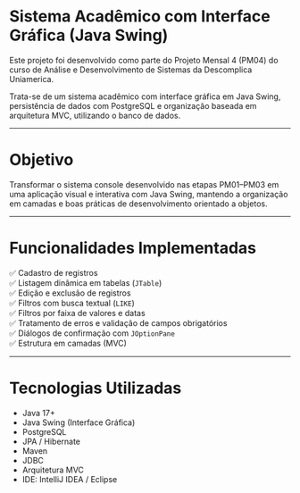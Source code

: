 # Sistema Acadêmico com Interface Gráfica (Java Swing)

Este projeto foi desenvolvido como parte do Projeto Mensal 4 (PM04) do curso de Análise e Desenvolvimento de Sistemas da Descomplica Uniamerica.

Trata-se de um sistema acadêmico com interface gráfica em Java Swing, persistência de dados com PostgreSQL e organização baseada em arquitetura MVC, utilizando o banco de dados.

---

# Objetivo

Transformar o sistema console desenvolvido nas etapas PM01–PM03 em uma aplicação visual e interativa com Java Swing, mantendo a organização em camadas e boas práticas de desenvolvimento orientado a objetos.

---

# Funcionalidades Implementadas

✅ Cadastro de registros  
✅ Listagem dinâmica em tabelas (`JTable`)  
✅ Edição e exclusão de registros  
✅ Filtros com busca textual (`LIKE`)  
✅ Filtros por faixa de valores e datas  
✅ Tratamento de erros e validação de campos obrigatórios  
✅ Diálogos de confirmação com `JOptionPane`  
✅ Estrutura em camadas (MVC)

---

# Tecnologias Utilizadas

- Java 17+
- Java Swing (Interface Gráfica)
- PostgreSQL
- JPA / Hibernate
- Maven
- JDBC
- Arquitetura MVC
- IDE: IntelliJ IDEA / Eclipse
